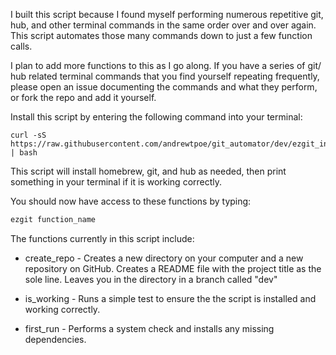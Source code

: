 I built this script because I found myself performing numerous repetitive git, hub, and other terminal commands in the same order over and over again. This script automates those many commands down to just a few function calls.

I plan to add more functions to this as I go along. If you have a series of git/ hub related terminal commands that you find yourself repeating frequently, please open an issue documenting the commands and what they perform, or fork the repo and add it yourself.

Install this script by entering the following command into your terminal:

```
curl -sS https://raw.githubusercontent.com/andrewtpoe/git_automator/dev/ezgit_installer.sh | bash
```

This script will install homebrew, git, and hub as needed, then print something in your terminal if it is working correctly.

You should now have access to these functions by typing:
```bash
ezgit function_name
```

The functions currently in this script include:

* create_repo  -  Creates a new directory on your computer and a new repository on GitHub. Creates a README file with the project title as the sole line. Leaves you in the directory in a branch called "dev"

* is_working  -  Runs a simple test to ensure the the script is installed and working correctly.

* first_run - Performs a system check and installs any missing dependencies.
